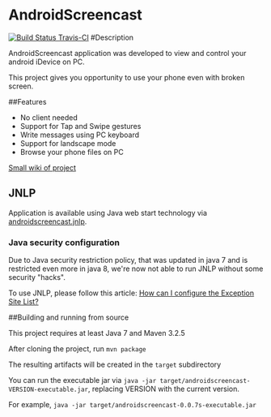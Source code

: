 AndroidScreencast
=================
[![Build Status Travis-CI](https://travis-ci.org/xSAVIKx/AndroidScreencast.svg?branch=master)](https://travis-ci.org/xSAVIKx/AndroidScreencast)
#Description

AndroidScreencast application was developed to view and control your android iDevice on PC.

This project gives you opportunity to use your phone even with broken screen.

##Features
  - No client needed
  - Support for Tap and Swipe gestures
  - Write messages using PC keyboard
  - Support for landscape mode
  - Browse your phone files on PC


[Small wiki of project](https://github.com/xSAVIKx/AndroidScreencast/wiki)

## JNLP

Application is available using Java web start technology via [androidscreencast.jnlp](http://xsavikx.github.io/AndroidScreencast/jnlp/androidscreencast.jnlp).

### Java security configuration

Due to Java security restriction policy, that was updated in java 7 and
is restricted even more in java 8, we're now not able to run JNLP without some security "hacks".

To use JNLP, please follow this article: [How can I configure the Exception Site List?](https://www.java.com/en/download/faq/exception_sitelist.xml)

##Building and running from source

This project requires at least Java 7 and Maven 3.2.5

After cloning the project, run `mvn package`

The resulting artifacts will be created in the `target` subdirectory

You can run the executable jar via `java -jar target/androidscreencast-VERSION-executable.jar`, replacing VERSION with the current version.

For example, `java -jar target/androidscreencast-0.0.7s-executable.jar`
